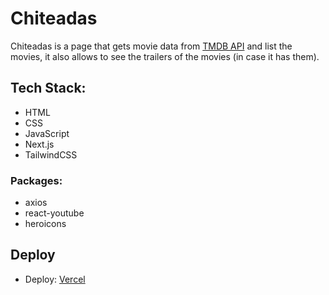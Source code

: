 # Chiteadas

Chiteadas is a page that gets movie data from [TMDB API](https://www.themoviedb.org) and list the movies, it also allows to see the trailers of the movies (in case it has them).

## Tech Stack:

- HTML
- CSS
- JavaScript
- Next.js
- TailwindCSS

### Packages:

- axios
- react-youtube
- heroicons

## Deploy

- Deploy: [Vercel](https://chiteadas.vercel.app/)
